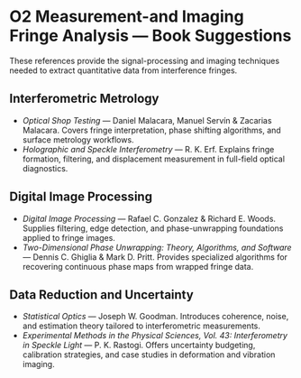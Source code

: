# O2 Measurement-and Imaging Fringe Analysis — Book Suggestions

These references provide the signal-processing and imaging techniques needed to extract quantitative data from interference fringes.

## Interferometric Metrology
- *Optical Shop Testing* — Daniel Malacara, Manuel Servín & Zacarias Malacara. Covers fringe interpretation, phase shifting algorithms, and surface metrology workflows.
- *Holographic and Speckle Interferometry* — R. K. Erf. Explains fringe formation, filtering, and displacement measurement in full-field optical diagnostics.

## Digital Image Processing
- *Digital Image Processing* — Rafael C. Gonzalez & Richard E. Woods. Supplies filtering, edge detection, and phase-unwrapping foundations applied to fringe images.
- *Two-Dimensional Phase Unwrapping: Theory, Algorithms, and Software* — Dennis C. Ghiglia & Mark D. Pritt. Provides specialized algorithms for recovering continuous phase maps from wrapped fringe data.

## Data Reduction and Uncertainty
- *Statistical Optics* — Joseph W. Goodman. Introduces coherence, noise, and estimation theory tailored to interferometric measurements.
- *Experimental Methods in the Physical Sciences, Vol. 43: Interferometry in Speckle Light* — P. K. Rastogi. Offers uncertainty budgeting, calibration strategies, and case studies in deformation and vibration imaging.
